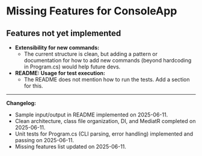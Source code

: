 # Missing Features for ConsoleApp

## Features not yet implemented

- **Extensibility for new commands:**
  - The current structure is clean, but adding a pattern or documentation for how to add new commands (beyond hardcoding in Program.cs) would help future devs.
- **README: Usage for test execution:**
  - The README does not mention how to run the tests. Add a section for this.

---

**Changelog:**

- Sample input/output in README implemented on 2025-06-11.
- Clean architecture, class file organization, DI, and MediatR completed on 2025-06-11.
- Unit tests for Program.cs (CLI parsing, error handling) implemented and passing on 2025-06-11.
- Missing features list updated on 2025-06-11.
